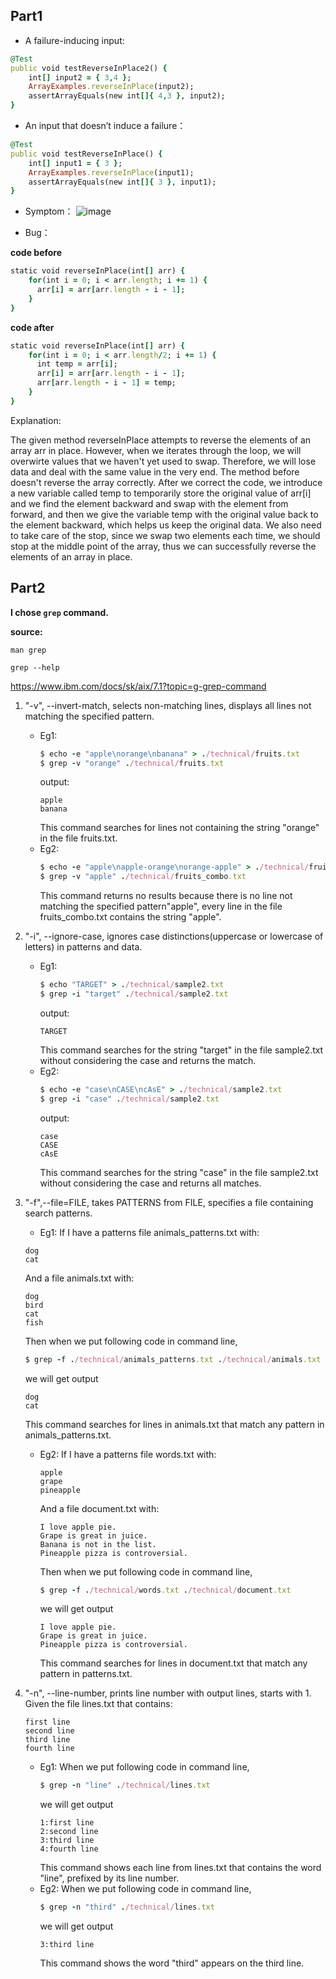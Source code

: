 ## Part1

- A failure-inducing input:
```ruby
@Test
public void testReverseInPlace2() {
    int[] input2 = { 3,4 };
    ArrayExamples.reverseInPlace(input2);
    assertArrayEquals(new int[]{ 4,3 }, input2);
}
```
- An input that doesn’t induce a failure：
```ruby
@Test 
public void testReverseInPlace() {
    int[] input1 = { 3 };
    ArrayExamples.reverseInPlace(input1);
    assertArrayEquals(new int[]{ 3 }, input1);
}
```

- Symptom：
![image](https://github.com/graceswang/cse15l-lab-reports/assets/135576306/e3351954-01f6-48d9-86f2-57ed6fc59c27)

- Bug：
  
**code before**
```ruby
static void reverseInPlace(int[] arr) {
    for(int i = 0; i < arr.length; i += 1) {
      arr[i] = arr[arr.length - i - 1];
    }
}
```
**code after**
```ruby
static void reverseInPlace(int[] arr) {
    for(int i = 0; i < arr.length/2; i += 1) {
      int temp = arr[i];
      arr[i] = arr[arr.length - i - 1];
      arr[arr.length - i - 1] = temp;
    }
} 
```
Explanation:

The given method reverseInPlace attempts to reverse the elements of an array arr in place. However, when we iterates through the loop, we will overwirte values that we haven't yet used to swap. Therefore, we will lose data and deal with the same value in the very end. The method before doesn't reverse the array correctly. After we correct the code, we introduce a new variable called temp to temporarily store the original value of arr[i] and we find the element backward and swap with the element from forward, and then we give the variable temp with the original value back to the element backward, which helps us keep the original data. We also need to take care of the stop, since we swap two elements each time, we should stop at the middle point of the array, thus we can successfully reverse the elements of an array in place. 

## Part2
**I chose `grep` command.**

**source:**

``man grep``

``grep --help``

https://www.ibm.com/docs/sk/aix/7.1?topic=g-grep-command

1. "-v", --invert-match, selects non-matching lines, displays all lines not matching the specified pattern.
    - Eg1:
      ```ruby
      $ echo -e "apple\norange\nbanana" > ./technical/fruits.txt
      $ grep -v "orange" ./technical/fruits.txt
      ```
      output:
      ```
      apple
      banana
      ```
      This command searches for lines not containing the string "orange" in the file fruits.txt.
    - Eg2:
      ```ruby
      $ echo -e "apple\napple-orange\norange-apple" > ./technical/fruits_combo.txt
      $ grep -v "apple" ./technical/fruits_combo.txt
      ```
      This command returns no results because there is no line not matching the specified pattern"apple", every line in the file fruits_combo.txt contains the string "apple".

2. "-i", --ignore-case, ignores case distinctions(uppercase or lowercase of letters) in patterns and data.
    - Eg1:
      ```ruby
      $ echo "TARGET" > ./technical/sample2.txt
      $ grep -i "target" ./technical/sample2.txt
      ```
      output:
      ```
      TARGET
      ```
      This command searches for the string "target" in the file sample2.txt without considering the case and returns the match.
    - Eg2:
      ```ruby
      $ echo -e "case\nCASE\ncAsE" > ./technical/sample2.txt
      $ grep -i "case" ./technical/sample2.txt
      ```
      output:
      ```
      case
      CASE
      cAsE
      ```
      This command searches for the string "case" in the file sample2.txt without considering the case and returns all matches.

3. "-f",--file=FILE, takes PATTERNS from FILE, specifies a file containing search patterns.
     - Eg1:
       If I have a patterns file animals_patterns.txt with:
      ```
      dog
      cat
      ```
      And a file animals.txt with:
      ```
      dog
      bird
      cat
      fish
      ```
      Then when we put following code in command line,
      ```ruby
      $ grep -f ./technical/animals_patterns.txt ./technical/animals.txt
      ```
      we will get output
      ```
      dog
      cat
      ```
      This command searches for lines in animals.txt that match any pattern in animals_patterns.txt.
    - Eg2:
      If I have a patterns file words.txt with:
      ```
      apple
      grape
      pineapple
      ```
      And a file document.txt with:
      ```
      I love apple pie.
      Grape is great in juice.
      Banana is not in the list.
      Pineapple pizza is controversial.
      ```
      Then when we put following code in command line,
      ```ruby
      $ grep -f ./technical/words.txt ./technical/document.txt
      ```
      we will get output
      ```
      I love apple pie.
      Grape is great in juice.
      Pineapple pizza is controversial.
      ```
      This command searches for lines in document.txt that match any pattern in patterns.txt.

4. "-n", --line-number, prints line number with output lines, starts with 1.
   Given the file lines.txt that contains:
      ```
      first line
      second line
      third line
      fourth line
      ```
    - Eg1:
      When we put following code in command line,
      ```ruby
      $ grep -n "line" ./technical/lines.txt
      ```
      we will get output
      ```
      1:first line
      2:second line
      3:third line
      4:fourth line
      ```
      This command shows each line from lines.txt that contains the word "line", prefixed by its line number.
    - Eg2:
      When we put following code in command line,
      ```ruby
      $ grep -n "third" ./technical/lines.txt
      ```
      we will get output
      ```
      3:third line
      ```
      This command shows the word "third" appears on the third line.

